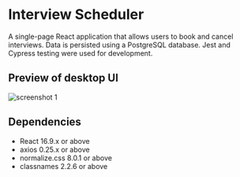 # Interview Scheduler

A single-page React application that allows users to book and cancel interviews. Data is persisted using a PostgreSQL database. Jest and Cypress testing were used for development.

## Preview of desktop UI

![screenshot 1](public\demo\interview_scheduler_capture01.gif)

## Dependencies
- React 16.9.x or above
- axios 0.25.x or above
- normalize.css 8.0.1 or above
- classnames 2.2.6 or above

